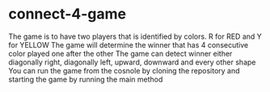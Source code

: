 # connect-4-game
The game is to have two players that is identified by colors. R for RED and Y for YELLOW
The game will determine the winner that has 4 consecutive color played one after the other
The game can detect winner either diagonally right, diagonally left, upward, downward and every other shape
You can run the game from the cosnole by cloning the repository and starting the game by running the main method
